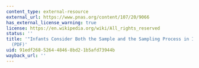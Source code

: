 ```yaml
---
content_type: external-resource
external_url: https://www.pnas.org/content/107/20/9066
has_external_license_warning: true
license: https://en.wikipedia.org/wiki/All_rights_reserved
status: ''
title: '"Infants Consider Both the Sample and the Sampling Process in Inductive Generalization."
  (PDF)'
uid: 91edf268-5264-4846-8bd2-1b5afd73944b
wayback_url: ''
---
```

